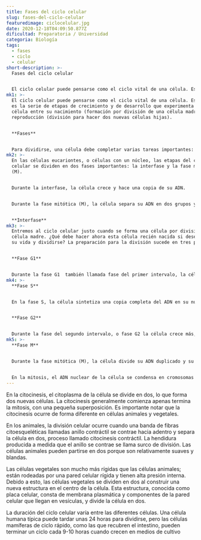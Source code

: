 ```yaml
---
title: Fases del ciclo celular
slug: fases-del-ciclo-celular
featuredimage: ciclocelular.jpg
date: 2020-12-18T04:09:50.877Z
dificultad: Preparatoria / Universidad
categoria: Biología
tags:
  - fases
  - ciclo
  - celular
short-description: >-
  Fases del ciclo celular 


  El ciclo celular puede pensarse como el ciclo vital de una célula. Es decir, es la serie de etapas de crecimiento y de desarrollo que experimenta una célula entre su nacimiento
mk1: >-
  El ciclo celular puede pensarse como el ciclo vital de una célula. Es decir,
  es la serie de etapas de crecimiento y de desarrollo que experimenta una
  célula entre su nacimiento (formación por división de una célula madre) y su
  reproducción (división para hacer dos nuevas células hijas).


  **Fases** 


  Para dividirse, una célula debe completar varias tareas importantes: debe crecer, copiar su material genético (ADN) y dividirse físicamente en dos células hijas. Las células realizan estas tareas en una serie de pasos organizada y predecible que conforma el ciclo celular. El ciclo celular es un ciclo, y no un camino lineal, porque al final de cada ronda las dos células hijas pueden iniciar el mismo proceso exacto otra vez desde el inicio.
mk2: >-
  En las células eucariontes, o células con un núcleo, las etapas del ciclo
  celular se dividen en dos fases importantes: la interfase y la fase mitótica
  (M).


  Durante la interfase, la célula crece y hace una copia de su ADN.


  Durante la fase mitótica (M), la célula separa su ADN en dos grupos y divide su citoplasma para formar dos nuevas células.


  **Interfase**
mk3: >-
  Entremos al ciclo celular justo cuando se forma una célula por división de su
  célula madre. ¿Qué debe hacer ahora esta célula recién nacida si desea seguir
  su vida y dividirse? La preparación para la división sucede en tres pasos:


  **Fase G1**


  Durante la fase G1  también llamada fase del primer intervalo, la célula crece físicamente, copia los organelos y hace componentes moleculares que necesitará en etapas posteriores.
mk4: >-
  **Fase S**


  En la fase S, la célula sintetiza una copia completa del ADN en su núcleo. También duplica una estructura de organización de microtúbulos llamada centrosoma. Los centrosomas ayudan a separar el ADN durante la fase M.


  **Fase G2**


  Durante la fase del segundo intervalo, o fase G2 la célula crece más, hace proteínas y organelos, y comienza a reorganizar su contenido en preparación para la mitosis. La fase G termina cuando la mitosis comienza
mk5: >-
  **Fase M**


  Durante la fase mitótica (M), la célula divide su ADN duplicado y su citoplasma para hacer dos nuevas células. La fase M implica dos procesos distintos relacionados con la división: mitosis y citocinesis.


  En la mitosis, el ADN nuclear de la célula se condensa en cromosomas visibles y es separado por el huso mitótico, una estructura especializada hecha de microtúbulos. La mitosis ocurre en cuatro etapas: profase (que a veces se divide en profase temprana y prometafase), metafase, anafase y telofase. Puedes aprender más sobre estas etapas en el video sobre mitosis.
---
```



En la citocinesis, el citoplasma de la célula se divide en dos, lo que forma dos nuevas células. La citocinesis generalmente comienza apenas termina la mitosis, con una pequeña superposición. Es importante notar que la citocinesis ocurre de forma diferente en células animales y vegetales.

En los animales, la división celular ocurre cuando una banda de fibras citoesqueléticas llamadas anillo contráctil se contrae hacia adentro y separa la célula en dos, proceso llamado citocinesis contráctil. La hendidura producida a medida que el anillo se contrae se llama surco de división. Las células animales pueden partirse en dos porque son relativamente suaves y blandas.

Las células vegetales son mucho más rígidas que las células animales; están rodeadas por una pared celular rígida y tienen alta presión interna. Debido a esto, las células vegetales se dividen en dos al construir una nueva estructura en el centro de la célula. Esta estructura, conocida como placa celular, consta de membrana plasmática y componentes de la pared celular que llegan en vesículas, y divide la célula en dos.

La duración del ciclo celular varía entre las diferentes células. Una célula humana típica puede tardar unas 24 horas para dividirse, pero las células mamíferas de ciclo rápido, como las que recubren el intestino, pueden terminar un ciclo cada 9-10 horas cuando crecen en medios de cultivo